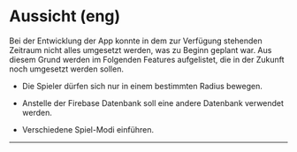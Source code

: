 # Aussicht (eng)

Bei der Entwicklung der App konnte in dem zur Verfügung stehenden
Zeitraum nicht alles umgesetzt werden, was zu Beginn geplant war. Aus
diesem Grund werden im Folgenden Features aufgelistet, die in der
Zukunft noch umgesetzt werden sollen.

-   Die Spieler dürfen sich nur in einem bestimmten Radius bewegen.

-   Anstelle der Firebase Datenbank soll eine andere Datenbank verwendet
    werden.

-   Verschiedene Spiel-Modi einführen.

---
<CommentService />
